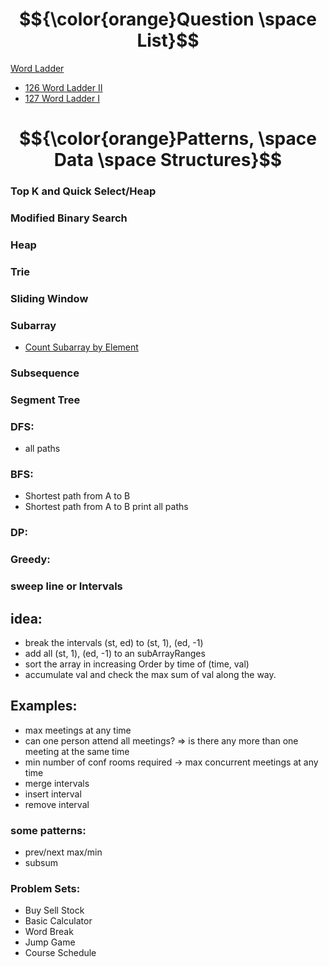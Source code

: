 # $${\color{orange}Question \space List}$$

[Word Ladder](https://github.com/1688168/Leetcode/blob/main/%5B0126%5D%20Word%20Ladder.md "Read Me")
- [126 Word Ladder II](https://github.com/1688168/Leetcode/blob/main/%5B0127%5D%20Word%20Ladder%20II.py "II")
- [127 Word Ladder I](https://github.com/1688168/Leetcode/blob/main/%5B0126%5D%20Word%20Ladder.py "I")


# $${\color{orange}Patterns, \space Data \space Structures}$$

### Top K and Quick Select/Heap
### Modified Binary Search
### Heap
### Trie
### Sliding Window
### Subarray
* [Count Subarray by Element](https://github.com/1688168/Leetcode/blob/main/%5B0126%5D%20Word%20Ladder.md "Read Me")
### Subsequence
### Segment Tree
### DFS:
- all paths
### BFS:
- Shortest path from A to B
- Shortest path from A to B print all paths

### DP:
### Greedy:

### sweep line or Intervals
## idea:
- break the intervals (st, ed) to (st, 1), (ed, -1)
- add all (st, 1), (ed, -1) to an subArrayRanges
- sort the array in increasing Order by time of (time, val)
- accumulate val and check the max sum of val along the way.

## Examples:
- max meetings at any time
- can one person attend all meetings? => is there any more than one meeting at the same time
- min number of conf rooms required -> max concurrent meetings at any time
- merge intervals
- insert interval
- remove interval


### some patterns:
- prev/next max/min
- subsum

### Problem Sets:
- Buy Sell Stock
- Basic Calculator
- Word Break
- Jump Game
- Course Schedule

